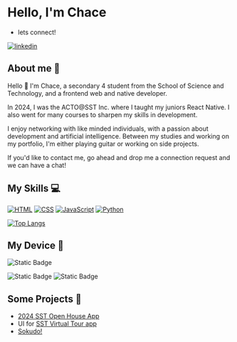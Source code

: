 # Hello, I'm Chace
- lets connect!
<p>
    <a href="https://www.linkedin.com/in/chace-tan-ba72162ba/"><img alt="linkedin" src="https://img.shields.io/badge/Linkedin-darkblue"></a>


## About me 🤗

Hello 👋 I'm Chace, a secondary 4 student from the School of Science and Technology, and a frontend web and native developer.

In 2024, I was the ACTO@SST Inc. where I taught my juniors React Native. I also went for many courses to sharpen my skills in development.

I enjoy networking with like minded individuals, with a passion about development and artificial intelligence. Between my studies and working on my portfolio, I'm either playing guitar or working on side projects.

If you'd like to contact me, go ahead and drop me a connection request and we can have a chat!

## My Skills 💻
<p>
    <a href="https://github.com/search?q=user%3ADenverCoder1+is%3Arepo+language%3Ahtml"><img alt="HTML" src="https://img.shields.io/badge/HTML%20-%23E34F26.svg?logo=html5&logoColor=white"></a>
    <a href="https://github.com/search?q=user%3ADenverCoder1+is%3Arepo+language%3Acss"><img alt="CSS" src="https://img.shields.io/badge/CSS%20-%231572B6.svg?logo=css3&logoColor=white"></a>
    <a href="https://github.com/search?q=user%3ADenverCoder1+is%3Arepo+language%3Ajavascript"><img alt="JavaScript" src="https://img.shields.io/badge/JavaScript%20-%23F7DF1E.svg?logo=javascript&logoColor=black"></a>
    <a href="https://github.com/search?q=user%3ADenverCoder1+is%3Arepo+language%3Apython"><img alt="Python" src="https://img.shields.io/badge/Python%20-%2314354C.svg?logo=python&logoColor=white"></a>

[![Top Langs](https://github-readme-stats.vercel.app/api/top-langs/?username=Aceisdumb)](https://github.com/anuraghazra/github-readme-stats)
## My Device 🐧

![Static Badge](https://img.shields.io/badge/Macbook%20Air%20M1-grey)

![Static Badge](https://img.shields.io/badge/MacOS-grey)  ![Static Badge](https://img.shields.io/badge/Asahi%20Linux-blue)



## Some Projects 📁
- [2024 SST Open House App](https://github.com/sst-inc/openhouseapp2024)
- UI for [SST Virtual Tour app](https://github.com/tedydevmac/virtualtour)
- [Sokudo!](https://github.com/AceIsDumb/sokudo)
